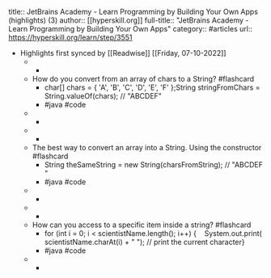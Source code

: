 title:: JetBrains Academy - Learn Programming by Building Your Own Apps (highlights) (3)
author:: [[hyperskill.org]]
full-title:: "JetBrains Academy - Learn Programming by Building Your Own Apps"
category:: #articles
url:: https://hyperskill.org/learn/step/3551

- Highlights first synced by [[Readwise]] [[Friday, 07-10-2022]]
	- -
	- How do you convert from an array of chars to a String? #flashcard
		- char[] chars = { 'A', 'B', 'C', 'D', 'E', 'F' };String stringFromChars = String.valueOf(chars); // "ABCDEF"
		- #java #code
	- -
	- -
	- The best way to convert an array into a String. Using the constructor #flashcard
		- String theSameString = new String(charsFromString); // "ABCDEF"
		- #java #code
	- -
	- -
	- How can you access to a specific item inside a string? #flashcard
		- for (int i = 0; i < scientistName.length(); i++) {    System.out.print(scientistName.charAt(i) + " "); // print the current character}
		- #java #code
	- -